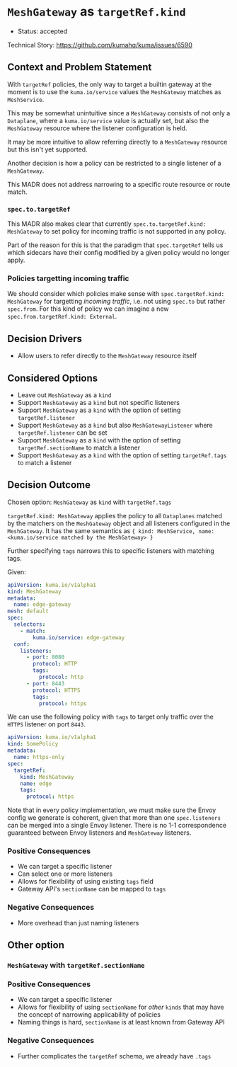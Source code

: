 # `MeshGateway` as `targetRef.kind`

- Status: accepted

Technical Story: https://github.com/kumahq/kuma/issues/6590

## Context and Problem Statement

With `targetRef` policies, the only way to target a builtin gateway at the moment
is to use the `kuma.io/service` values the `MeshGateway` matches as
`MeshService`.

This may be somewhat unintuitive since a `MeshGateway` consists of not only a
`Dataplane`, where a `kuma.io/service` value is actually set, but also the
`MeshGateway` resource where the listener configuration is held.

It may be more intuitive to allow referring directly to a `MeshGateway` resource
but this isn't yet supported.

Another decision is how a policy can be restricted to a single listener of a
`MeshGateway`.

This MADR does not address narrowing to a specific route resource or route match.

### `spec.to.targetRef`

This MADR also makes clear that currently `spec.to.targetRef.kind: MeshGateway`
to set policy for incoming traffic is not supported in any policy.

Part of the reason for this is that the paradigm that `spec.targetRef` tells us
which sidecars have their config modified by a given policy would no longer apply.

### Policies targetting incoming traffic

We should consider which policies make sense with `spec.targetRef.kind: MeshGateway`
for targetting _incoming traffic_, i.e. not using `spec.to` but rather `spec.from`.
For this kind of policy we can imagine a new `spec.from.targetRef.kind: External`.

## Decision Drivers

- Allow users to refer directly to the `MeshGateway` resource itself

## Considered Options

- Leave out `MeshGateway` as a `kind`
- Support `MeshGateway` as a `kind` but not specific listeners
- Support `MeshGateway` as a `kind` with the option of setting
  `targetRef.listener`
- Support `MeshGateway` as a `kind` but also `MeshGatewayListener` where
  `targetRef.listener` can be set
- Support `MeshGateway` as a `kind` with the option of setting
  `targetRef.sectionName` to match a listener
- Support `MeshGateway` as a `kind` with the option of setting
  `targetRef.tags` to match a listener

## Decision Outcome

Chosen option: `MeshGateway` as `kind` with `targetRef.tags`

`targetRef.kind: MeshGateway` applies the policy to all `Dataplanes` matched by
the matchers on the `MeshGateway` object and all listeners configured in the
`MeshGateway`. It has the same semantics as `{ kind: MeshService, name:
<kuma.io/service matched by the MeshGateway> }`

Further specifying `tags` narrows this to specific listeners with matching tags.

Given:

```yaml
apiVersion: kuma.io/v1alpha1
kind: MeshGateway
metadata:
  name: edge-gateway
mesh: default
spec:
  selectors:
    - match:
        kuma.io/service: edge-gateway
  conf:
    listeners:
      - port: 8080
        protocol: HTTP
        tags:
          protocol: http
      - port: 8443
        protocol: HTTPS
        tags:
          protocol: https
```

We can use the following policy with `tags` to target only traffic over
the `HTTPS` listener on port `8443`.

```yaml
apiVersion: kuma.io/v1alpha1
kind: SomePolicy
metadata:
  name: https-only
spec:
  targetRef:
    kind: MeshGateway
    name: edge
    tags:
      protocol: https
```

Note that in every policy implementation, we must make sure the Envoy config we
generate is coherent, given that more than one `spec.listeners` can be merged into
a single Envoy listener. There is no 1-1 correspondence guaranteed between Envoy
listeners and `MeshGateway` listeners.

### Positive Consequences

- We can target a specific listener
- Can select one or more listeners
- Allows for flexibility of using existing `tags` field
- Gateway API's `sectionName` can be mapped to `tags`

### Negative Consequences

- More overhead than just naming listeners

## Other option

### `MeshGateway` with `targetRef.sectionName`

### Positive Consequences

- We can target a specific listener
- Allows for flexibility of using `sectionName` for _other_ `kinds` that may
  have the concept of narrowing applicability of policies
- Naming things is hard, `sectionName` is at least known from Gateway API

### Negative Consequences

- Further complicates the `targetRef` schema, we already have `.tags`
